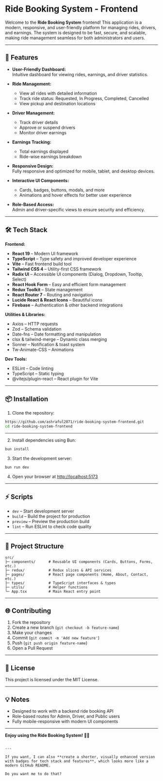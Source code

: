 # Ride Booking System - Frontend

Welcome to the **Ride Booking System** frontend! This application is a modern, responsive, and user-friendly platform for managing rides, drivers, and earnings. The system is designed to be fast, secure, and scalable, making ride management seamless for both administrators and users.

---

## 🚀 Features

- **User-Friendly Dashboard:**  
  Intuitive dashboard for viewing rides, earnings, and driver statistics.
- **Ride Management:**

  - View all rides with detailed information
  - Track ride status: Requested, In Progress, Completed, Cancelled
  - View pickup and destination locations

- **Driver Management:**

  - Track driver details
  - Approve or suspend drivers
  - Monitor driver earnings

- **Earnings Tracking:**

  - Total earnings displayed
  - Ride-wise earnings breakdown

- **Responsive Design:**  
  Fully responsive and optimized for mobile, tablet, and desktop devices.

- **Interactive UI Components:**

  - Cards, badges, buttons, modals, and more
  - Animations and hover effects for better user experience

- **Role-Based Access:**  
  Admin and driver-specific views to ensure security and efficiency.

---

## 🛠 Tech Stack

**Frontend:**

- **React 19** – Modern UI framework
- **TypeScript** – Type safety and improved developer experience
- **Vite** – Fast frontend build tool
- **Tailwind CSS 4** – Utility-first CSS framework
- **Radix UI** – Accessible UI components (Dialog, Dropdown, Tooltip, Select)
- **React Hook Form** – Easy and efficient form management
- **Redux Toolkit** – State management
- **React Router 7** – Routing and navigation
- **Lucide React & React Icons** – Beautiful icons
- **Firebase** – Authentication & other backend integrations

**Utilities & Libraries:**

- Axios – HTTP requests
- Zod – Schema validation
- Date-fns – Date formatting and manipulation
- clsx & tailwind-merge – Dynamic class merging
- Sonner – Notification & toast system
- Tw-Animate-CSS – Animations

**Dev Tools:**

- ESLint – Code linting
- TypeScript – Static typing
- @vitejs/plugin-react – React plugin for Vite

---

## 📦 Installation

1. Clone the repository:

```bash
https://github.com/ashraful2871/ride-booking-system-frontend.git
cd ride-booking-system-frontend
```

---

2. Install dependencies using Bun:

```bash
bun install
```

3. Start the development server:

```bash
bun run dev
```

4. Open your browser at [http://localhost:5173](http://localhost:5173)

---

## ⚡ Scripts

- `dev` – Start development server
- `build` – Build the project for production
- `preview` – Preview the production build
- `lint` – Run ESLint to check code quality

---

## 📁 Project Structure

```
src/
├─ components/      # Reusable UI components (Cards, Buttons, Forms, etc.)
├─ redux/           # Redux slices & API services
├─ pages/           # React page components (Home, About, Contact, etc.)
├─ types/           # TypeScript interfaces & types
├─ utils/           # Helper functions
└─ App.tsx          # Main React entry point
```

---

## 🌐 Contributing

1. Fork the repository
2. Create a new branch (`git checkout -b feature-name`)
3. Make your changes
4. Commit (`git commit -m 'Add new feature'`)
5. Push (`git push origin feature-name`)
6. Open a Pull Request

---

## 📄 License

This project is licensed under the MIT License.

---

## 💡 Notes

- Designed to work with a backend ride booking API
- Role-based routes for Admin, Driver, and Public users
- Fully mobile-responsive with modern UI components

---

**Enjoy using the Ride Booking System! 🚗💨**

```

---

If you want, I can also **create a shorter, visually enhanced version with badges for tech stack and features**, which looks more like a modern GitHub README.

Do you want me to do that?
```
